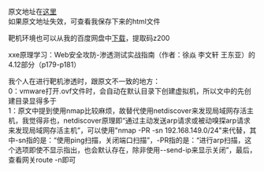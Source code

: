 原文地址在[这里](https://mp.weixin.qq.com/s/AdpeAfAHBVCE9dCGsQ6Vxw)  
如果原文地址失效，可查看我保存下来的html文件

靶机环境也可以从我的百度网盘中[下载](https://pan.baidu.com/s/1jktkrh5ZCGdll3nXTh5kcw)，提取码z200

xxe原理学习：Web安全攻防-渗透测试实战指南（作者：徐焱 李文轩 王东亚）的4.12部分（p179-p181）

我个人在进行靶机渗透时，跟原文不一致的地方：  
0：vmware打开.ovf文件时，会自动在默认目录下创建虚拟机，所以文中的先创建目录显得多于  
1：原文中提到使用nmap比较麻烦，故替代使用netdiscover来发现局域网存活主机，我觉得非也，netdiscover原理即“通过主动发送arp请求或被动嗅探arp请求来发现局域网存活主机”，可以使用"nmap -PR -sn 192.168.149.0/24"来代替，其中-sn指的是：“使用ping扫描，关闭端口扫描”，-PR指的是：“进行arp扫描，这个选项即使不显示指出，也会默认存在，除非使用--send-ip来显示关闭”，最后，查看网关route -n即可  
